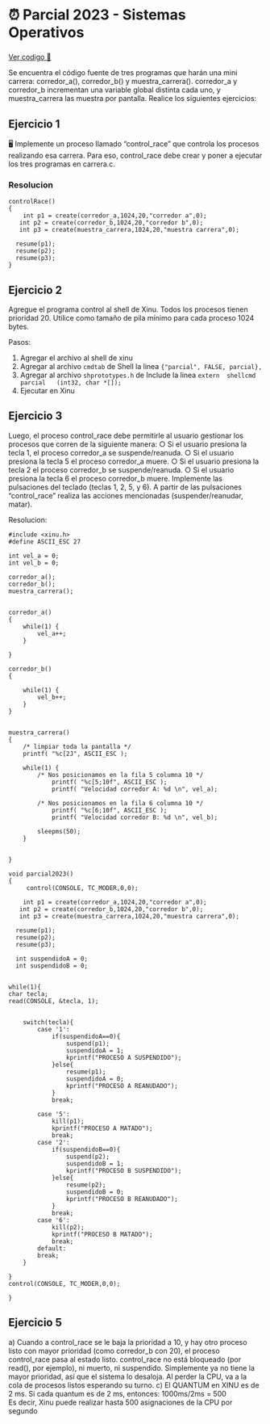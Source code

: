 # ⏰ Parcial 2023 - Sistemas Operativos

###  
[Ver codigo 📃](codigo23')   
  
Se encuentra el código fuente de tres programas que harán una mini carrera: corredor_a(), corredor_b() y muestra_carrera(). corredor_a y corredor_b incrementan una
variable global distinta cada uno, y muestra_carrera las muestra por pantalla.
Realice los siguientes ejercicios:

## Ejercicio 1
🖥️ Implemente un proceso llamado “control_race” que controla los procesos realizando esa carrera. Para eso,
control_race debe crear y poner a ejecutar los tres programas en carrera.c.

### Resolucion 

```
controlRace()
{
    int p1 = create(corredor_a,1024,20,"corredor a",0);
   int p2 = create(corredor_b,1024,20,"corredor b",0);
   int p3 = create(muestra_carrera,1024,20,"muestra carrera",0);

  resume(p1);
  resume(p2);
  resume(p3);
}
```

## Ejercicio 2
 Agregue el programa control al shell de Xinu. Todos los procesos tienen prioridad 20. Utilice como tamaño
de pila mínimo para cada proceso 1024 bytes.

Pasos: 
1. Agregar el archivo al shell de xinu
2. Agregar al archivo `cmdtab` de Shell la linea `{"parcial", FALSE, parcial},`
3. Agregar al archivo `shprototypes.h` de Include la linea `extern	shellcmd  parcial	(int32, char *[]);`
4. Ejecutar en Xinu

## Ejercicio 3
Luego, el proceso control_race debe permitirle al usuario gestionar los procesos que corren de la siguiente
manera:
○ Si el usuario presiona la tecla 1, el proceso corredor_a se suspende/reanuda.
○ Si el usuario presiona la tecla 5 el proceso corredor_a muere.
○ Si el usuario presiona la tecla 2 el proceso corredor_b se suspende/reanuda.
○ Si el usuario presiona la tecla 6 el proceso corredor_b muere.
Implemente las pulsaciones del teclado (teclas 1, 2, 5, y 6). A partir de las pulsaciones
“control_race” realiza las acciones mencionadas (suspender/reanudar, matar).

Resolucion:
```
#include <xinu.h>
#define ASCII_ESC 27

int vel_a = 0;
int vel_b = 0;

corredor_a();
corredor_b();
muestra_carrera();


corredor_a()
{
	while(1) {
		vel_a++;
	}

}

corredor_b()
{

	while(1) {
		vel_b++;
	}
}


muestra_carrera() 
{
	/* limpiar toda la pantalla */
	printf( "%c[2J", ASCII_ESC );

	while(1) {
		/* Nos posicionamos en la fila 5 columna 10 */
    		printf( "%c[5;10f", ASCII_ESC );
    		printf( "Velocidad corredor A: %d \n", vel_a);

		/* Nos posicionamos en la fila 6 columna 10 */
    		printf( "%c[6;10f", ASCII_ESC );
    		printf( "Velocidad corredor B: %d \n", vel_b);

		sleepms(50);
	}


}

void parcial2023()
{
     control(CONSOLE, TC_MODER,0,0);

    int p1 = create(corredor_a,1024,20,"corredor a",0);
   int p2 = create(corredor_b,1024,20,"corredor b",0);
   int p3 = create(muestra_carrera,1024,20,"muestra carrera",0);

  resume(p1);
  resume(p2);
  resume(p3);

  int suspendidoA = 0;
  int suspendidoB = 0;


while(1){
char tecla;
read(CONSOLE, &tecla, 1);


    switch(tecla){
        case '1': 
            if(suspendidoA==0){
                suspend(p1);
                suspendidoA = 1;
                kprintf("PROCESO A SUSPENDIDO");
            }else{
                resume(p1);
                suspendidoA = 0;
                kprintf("PROCESO A REANUDADO");
            }
            break;

        case '5': 
            kill(p1);
            kprintf("PROCESO A MATADO");
            break;
        case '2': 
            if(suspendidoB==0){
                suspend(p2);
                suspendidoB = 1;
                kprintf("PROCESO B SUSPENDIDO");
            }else{
                resume(p2);
                suspendidoB = 0;
                kprintf("PROCESO B REANUDADO");
            }
            break;
        case '6': 
            kill(p2);
            kprintf("PROCESO B MATADO");
            break;
        default: 
        break;
    }

}
control(CONSOLE, TC_MODER,0,0);

}
```

## Ejercicio 5
a) Cuando a control_race se le baja la prioridad a 10, y hay otro proceso listo con mayor prioridad (como corredor_b con 20), el proceso control_race pasa al estado listo.
control_race no está bloqueado (por read(), por ejemplo), ni muerto, ni suspendido. Simplemente ya no tiene la mayor prioridad, así que el sistema lo desaloja. Al perder la CPU, va a la cola de procesos listos esperando su turno.
c) El QUANTUM en XINU es de 2 ms.
Si cada quantum es de 2 ms, entonces: 1000ms/2ms = 500  
Es decir, Xinu puede realizar hasta 500 asignaciones de la CPU por segundo






